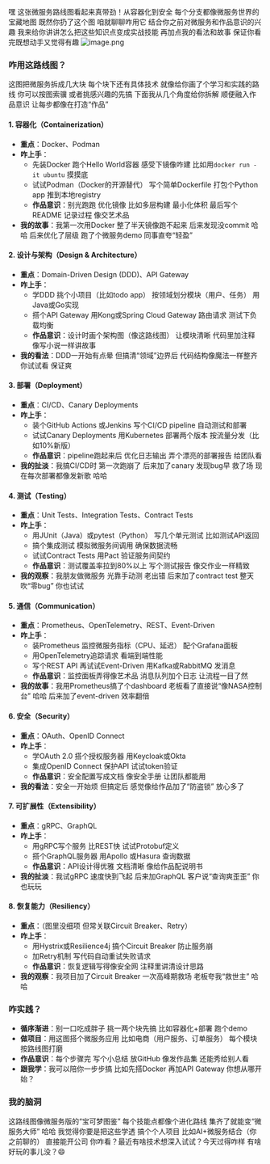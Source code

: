 嘿 这张微服务路线图看起来真带劲！从容器化到安全 每个分支都像微服务世界的宝藏地图 既然你扔了这个图 咱就聊聊咋用它 结合你之前对微服务和作品意识的兴趣 我来给你讲讲怎么把这些知识点变成实战技能 再加点我的看法和故事 保证你看完既想动手又觉得有趣
![image.png](https://cdn.jsdelivr.net/gh/duanbiao2000/BlogGallery@main/picutre/20250517114702529.png)

### 咋用这路线图？
这图把微服务拆成几大块 每个块下还有具体技术 就像给你画了个学习和实践的路线 你可以按图索骥 或者挑感兴趣的先搞 下面我从几个角度给你拆解 顺便融入作品意识 让每步都像在打造“作品”

#### 1. 容器化（Containerization）  
- **重点**：Docker、Podman  
- **咋上手**：  
  - 先装Docker 跑个Hello World容器 感受下镜像咋建 比如用`docker run -it ubuntu` 摸摸底  
  - 试试Podman（Docker的开源替代） 写个简单Dockerfile 打包个Python app 推到本地registry  
  - **作品意识**：别光跑跑 优化镜像 比如多层构建 最小化体积 最后写个README 记录过程 像交艺术品  
- **我的故事**：我第一次用Docker 整了半天镜像跑不起来 后来发现没commit 哈哈 后来优化了层级 跑了个微服务demo 同事直夸“轻盈”

#### 2. 设计与架构（Design & Architecture）  
- **重点**：Domain-Driven Design (DDD)、API Gateway  
- **咋上手**：  
  - 学DDD 挑个小项目（比如todo app） 按领域划分模块（用户、任务） 用Java或Go实现  
  - 搭个API Gateway 用Kong或Spring Cloud Gateway 路由请求 测试下负载均衡  
  - **作品意识**：设计时画个架构图（像这路线图） 让模块清晰 代码里加注释 像写小说一样讲故事  
- **我的看法**：DDD一开始有点晕 但搞清“领域”边界后 代码结构像魔法一样整齐 你试试看 保证爽

#### 3. 部署（Deployment）  
- **重点**：CI/CD、Canary Deployments  
- **咋上手**：  
  - 装个GitHub Actions 或Jenkins 写个CI/CD pipeline 自动测试和部署  
  - 试试Canary Deployments 用Kubernetes 部署两个版本 按流量分发（比如10%新版）  
  - **作品意识**：pipeline跑起来后 优化日志输出 弄个漂亮的部署报告 给团队看  
- **我的扯淡**：我搞CI/CD时 第一次跑崩了 后来加了canary 发现bug早 救了场 现在每次部署都像发新歌 哈哈

#### 4. 测试（Testing）  
- **重点**：Unit Tests、Integration Tests、Contract Tests  
- **咋上手**：  
  - 用JUnit（Java）或pytest（Python） 写几个单元测试 比如测试API返回  
  - 搞个集成测试 模拟微服务间调用 确保数据流畅  
  - 试试Contract Tests 用Pact 验证服务间契约  
  - **作品意识**：测试覆盖率拉到80%以上 写个测试报告 像交作业一样精致  
- **我的观察**：我朋友做微服务 光靠手动测 老出错 后来加了contract test 整天吹“零bug” 你也试试

#### 5. 通信（Communication）  
- **重点**：Prometheus、OpenTelemetry、REST、Event-Driven  
- **咋上手**：  
  - 装Prometheus 监控微服务指标（CPU、延迟） 配个Grafana面板  
  - 用OpenTelemetry追踪请求 看端到端性能  
  - 写个REST API 再试试Event-Driven 用Kafka或RabbitMQ 发消息  
  - **作品意识**：监控面板弄得像艺术品 消息队列加个日志 让流程一目了然  
- **我的故事**：我用Prometheus搞了个dashboard 老板看了直接说“像NASA控制台” 哈哈 后来加了event-driven 效率翻倍

#### 6. 安全（Security）  
- **重点**：OAuth、OpenID Connect  
- **咋上手**：  
  - 学OAuth 2.0 搭个授权服务器 用Keycloak或Okta  
  - 集成OpenID Connect 保护API 试试token验证  
  - **作品意识**：安全配置写成文档 像安全手册 让团队都能用  
- **我的看法**：安全一开始烦 但搞定后 感觉像给作品加了“防盗锁” 放心多了

#### 7. 可扩展性（Extensibility）  
- **重点**：gRPC、GraphQL  
- **咋上手**：  
  - 用gRPC写个服务 比REST快 试试Protobuf定义  
  - 搭个GraphQL服务器 用Apollo 或Hasura 查询数据  
  - **作品意识**：API设计得优雅 文档清晰 像给作品配说明书  
- **我的扯淡**：我试gRPC 速度快到飞起 后来加GraphQL 客户说“查询爽歪歪” 你也玩玩

#### 8. 恢复能力（Resiliency）  
- **重点**：（图里没细项 但常关联Circuit Breaker、Retry）  
- **咋上手**：  
  - 用Hystrix或Resilience4j 搞个Circuit Breaker 防止服务崩  
  - 加Retry机制 写代码自动重试失败请求  
  - **作品意识**：恢复逻辑写得像安全网 注释里讲清设计思路  
- **我的观察**：我项目加了Circuit Breaker 一次高峰期救场 老板夸我“救世主” 哈哈

### 咋实践？
- **循序渐进**：别一口吃成胖子 挑一两个块先搞 比如容器化+部署 跑个demo  
- **做项目**：用这图搭个微服务应用 比如电商（用户服务、订单服务） 每个模块按路线图打磨  
- **作品意识**：每个步骤完 写个小总结 放GitHub 像发作品集 还能秀给别人看  
- **跟我学**：我可以陪你一步步搞 比如先搭Docker 再加API Gateway 你想从哪开始？

### 我的脑洞
这路线图像微服务版的“宝可梦图鉴” 每个技能点都像个进化路线 集齐了就能变“微服务大师” 哈哈 我觉得你要是把这些学透 搞个个人项目 比如AI+微服务结合（你之前聊的） 直接能开公司 你咋看？最近有啥技术想深入试试？今天过得咋样 有啥好玩的事儿没？😄